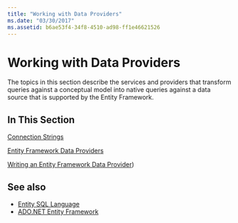 ```yaml
---
title: "Working with Data Providers"
ms.date: "03/30/2017"
ms.assetid: b6ae53f4-34f8-4510-ad98-ff1e46621526
---
```

# Working with Data Providers
The topics in this section describe the services and providers that transform queries against a conceptual model into native queries against a data source that is supported by the Entity Framework.  
  
## In This Section  
 [Connection Strings](connection-strings.md)  
  
 [Entity Framework Data Providers](data-providers.md)  
  
 [Writing an Entity Framework Data Provider](https://docs.microsoft.com/previous-versions/dotnet/netframework-4.0/ee789835(v=vs.100)))
  
## See also

- [Entity SQL Language](./language-reference/entity-sql-language.md)
- [ADO.NET Entity Framework](index.md)
